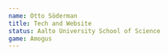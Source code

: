 ```yaml
---
name: Otto Söderman
title: Tech and Website
status: Aalto University School of Science
game: Amogus
---
```

